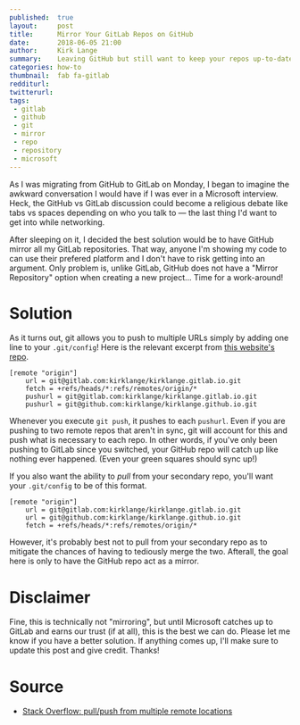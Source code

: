 ```yaml
---
published:  true
layout:     post
title:      Mirror Your GitLab Repos on GitHub
date:       2018-06-05 21:00
author:     Kirk Lange
summary:    Leaving GitHub but still want to keep your repos up-to-date?
categories: how-to
thumbnail:  fab fa-gitlab
redditurl:  
twitterurl:
tags:
 - gitlab
 - github
 - git
 - mirror
 - repo
 - repository
 - microsoft
---
```


As I was migrating from GitHub to GitLab on Monday, I began to imagine the
awkward conversation I would have if I was ever in a Microsoft interview. Heck,
the GitHub vs GitLab discussion could become a religious debate like tabs vs
spaces depending on who you talk to &mdash; the last thing I'd want to get into
while networking.

After sleeping on it, I decided the best solution would be to have GitHub
mirror all my GitLab repositories. That way, anyone I'm showing my code to can
use their prefered platform and I don't have to risk getting into an argument.
Only problem is, unlike GitLab, GitHub does not have a "Mirror Repository"
option when creating a new project... Time for a work-around!

# Solution

As it turns out, git allows you to push to multiple URLs simply by adding
one line to your `.git/config`! Here is the relevant excerpt from
<a target="_blank" href="https://gitlab.com/kirklange/kirklange.gitlab.io">
this website's repo</a>.

```
[remote "origin"]
    url = git@gitlab.com:kirklange/kirklange.gitlab.io.git
    fetch = +refs/heads/*:refs/remotes/origin/*
    pushurl = git@gitlab.com:kirklange/kirklange.gitlab.io.git
    pushurl = git@github.com:kirklange/kirklange.github.io.git
```

Whenever you execute `git push`, it pushes to each `pushurl`. Even if you are
pushing to two remote repos that aren't in sync, git will account for this and
push what is necessary to each repo. In other words, if you've only been
pushing to GitLab since you switched, your GitHub repo will catch up like
nothing ever happened. (Even your green squares should sync up!)

If you also want the ability to *pull* from your secondary repo, you'll want
your `.git/config` to be of this format.

```
[remote "origin"]
    url = git@gitlab.com:kirklange/kirklange.gitlab.io.git
    url = git@github.com:kirklange/kirklange.github.io.git
    fetch = +refs/heads/*:refs/remotes/origin/*
```

However, it's probably best not to pull from your secondary repo as to
mitigate the chances of having to tediously merge the two. Afterall, the goal
here is only to have the GitHub repo act as a mirror.

# Disclaimer

Fine, this is technically not "mirroring", but until Microsoft catches up to
GitLab and earns our trust (if at all), this is the best we can do. Please let
me know if you have a better solution. If anything comes up, I'll make sure to
update this post and give credit. Thanks!

# Source

* <a href="https://stackoverflow.com/questions/849308" target="_blank">Stack Overflow: pull/push from multiple remote locations</a>
